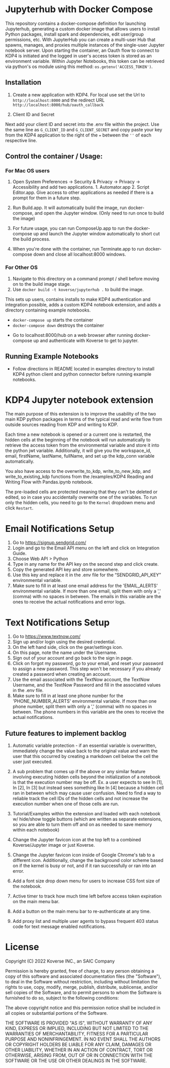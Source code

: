 # Jupyterhub with Docker Compose

This repository contains a docker-compose definition for launching Jupyterhub, generating a custom docker image that allows users to install Python packages, install spark and dependencies, edit user/group permissions, etc. With JupyterHub you can create a multi-user Hub that spawns, manages, and proxies multiple instances of the single-user Jupyter notebook server. Upon starting the container, an Oauth flow to connect to KDP4 is initiated and the logged in user's access token is stored as an environment variable. Within Jupyter Notebooks, this token can be retrieved via python's os module using this method: ```os.getenv('ACCESS_TOKEN')```.

## Installation

1. Create a new application with KDP4.
For local use set the Url to `http://localhost:8000` and the redirect URL `http://localhost:8000/hub/oauth_callback`

2. Client ID and Secret

Next add your client ID and secret into the .env file within the project. Use the same line as `G_CLIENT_ID` and `G_CLIENT_SECRET` and copy paste your key from the KDP4 application to the right of the `=` between the `''` of each respective line.

## Control the container / Usage:

### For Mac OS users

1. Open System Preferences -> Security & Privacy -> Privacy -> Accessibility and add two applications. 1. Automator.app 2. Script Editor.app. Give access to other applications as needed if there is a prompt for them in a future step.

2. Run Build.app. It will automatically build the image, run docker-compose, and open the Jupyter window. (Only need to run once to build the image)

3. For future usage, you can run ComposeUp.app to run the docker-compose up and launch the Jupyter window automatically to short cut the build process.

4. When you're done with the container, run Terminate.app to run docker-compose down and close all localhost:8000 windows.

### For Other OS

1. Navigate to this directory on a command prompt / shell before moving on to the build image stage.
2. Use ```docker build -t koverse/jupyterhub .``` to build the image.

This sets up users, contains installs to make KDP4 authentication and integration possible, adds a custom KDP4 notebook extension, and adds a directory containing example notebooks.

* ```docker-compose up``` starts the container
* ```docker-compose down``` destroys the container

- Go to localhost:8000/hub on a web browser after running docker-compose up and authenticate with Koverse to get to jupyter.

## Running Example Notebooks

* Follow directions in README located in examples directory to install KDP4 python client and python connector before running example notebooks.

# KDP4 Jupyter notebook extension

The main purpose of this extension is to improve the usability of the two main KDP python packages in terms of the typical read and write flow from outside sources reading from KDP and writing to KDP.

Each time a new notebook is opened or a current one is restarted, the hidden cells at the beginning of the notebook will run automatically to retrieve the access token from the environmental variable and store it into the python jwt variable. Additionally, it will give you the workspace_id, email, firstName, lastName, fullName, and set up the kdp_conn variable automatically.

You also have access to the overwrite_to_kdp, write_to_new_kdp, and write_to_existing_kdp functions from the /examples/KDP4 Reading and Writing Flow with Pandas.ipynb notebook.

The pre-loaded cells are protected meaning that they can't be deleted or edited, so in case you accidentally overwrite one of the variables. To run only the hidden cells, you need to go to the `Kernel` dropdown menu and click `Restart`.

# Email Notifications Setup

1. Go to https://signup.sendgrid.com/
2. Login and go to the Email API menu on the left and click on Integration Guide.
3. Choose Web API > Python
4. Type in any name for the API key on the second step and click create.
5. Copy the generated API key and store somewhere.
6. Use this key and replace it in the .env file for the “SENDGRID_API_KEY” environmental variable.
7. Make sure to fill in at least one email address for the 'EMAIL_ALERTS' environmental variable. If more than one email, split them with only a ',' (comma) with no spaces in between. The emails in this variable are the ones to receive the actual notifications and error logs.

# Text Notifications Setup

1. Go to https://www.textnow.com/
2. Sign up and/or login using the desired credential.
3. On the left hand side, click on the gear/settings icon.
4. On this page, note the name under the Username.
5. Sign out of your account and go back to the sign in page.
6. Click on forgot my password, go to your email, and reset your password to assign a new password. This step won't be necessary if you already created a password when creating an account.
7. Use the email associated with the TextNow account, the TextNow Username, and the TextNow Password and fill in
the associated values in the .env file.
8. Make sure to fill in at least one phone number for the 'PHONE_NUMBER_ALERTS' environmental variable. If more than one phone number, split them with only a ',' (comma) with no spaces in between. The phone numbers in this variable are the ones to receive the actual notifications.


## Future features to implement backlog

1. Automatic variable protection - if an essential variable is overwritten, immediately change the value back to the original value and warn the user that this occurred by creating a markdown cell below the cell the user just executed.

2. A sub problem that comes up if the above or any similar feature involving executing hidden cells beyond the initialization of a notebook is that the execution number may be off. Ex. a user expects to see In [1], In [2], In [3] but instead sees something like In [4] because a hidden cell ran in between which may cause user confusion. Need to find a way to reliable track the cell IDs of the hidden cells and not increase the execution number when one of those cells are run.

3. Tutorial/Examples within the extension and loaded with each notebook w/ hide/show toggle buttons (which are written as separate extensions, so you are able to turn them off and on as needed to save memory within each notebook)

4. Change the Jupyter favicon icon at the top left to a combined Koverse/Jupyter image or just Koverse.

5. Change the Jupyter favicon icon inside of Google Chrome's tab to a different icon. Additionally, change the background color scheme based on if the kernel is busy or not, and if it ran successfully or ran into an error.

6. Add a font size drop down menu for users to increase CSS font size of the notebook.

7. Active timer to track how much time left before access token expiration on the main menu bar.

8. Add a button on the main menu bar to re-authenticate at any time.

9. Add proxy list and multiple user agents to bypass frequent 403 status code for text message enabled notifications.

# License

Copyright (C) 2022 Koverse INC., an SAIC Company

Permission is hereby granted, free of charge, to any person obtaining
a copy of this software and associated documentation files (the
"Software"), to deal in the Software without restriction, including
without limitation the rights to use, copy, modify, merge, publish,
distribute, sublicense, and/or sell copies of the Software, and to
permit persons to whom the Software is furnished to do so, subject to
the following conditions:

The above copyright notice and this permission notice shall be
included in all copies or substantial portions of the Software.

THE SOFTWARE IS PROVIDED "AS IS", WITHOUT WARRANTY OF ANY KIND,
EXPRESS OR IMPLIED, INCLUDING BUT NOT LIMITED TO THE WARRANTIES OF
MERCHANTABILITY, FITNESS FOR A PARTICULAR PURPOSE AND
NONINFRINGEMENT. IN NO EVENT SHALL THE AUTHORS OR COPYRIGHT HOLDERS BE
LIABLE FOR ANY CLAIM, DAMAGES OR OTHER LIABILITY, WHETHER IN AN ACTION
OF CONTRACT, TORT OR OTHERWISE, ARISING FROM, OUT OF OR IN CONNECTION
WITH THE SOFTWARE OR THE USE OR OTHER DEALINGS IN THE SOFTWARE.
